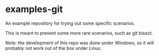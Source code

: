 # examples-git

An example repository for trying out some specific scenarios.

This is meant to present some more rare scenarios, such as git bisect.

Note: the development of this repo was done under Windows, so it will probably not work out of the box under Linux.
